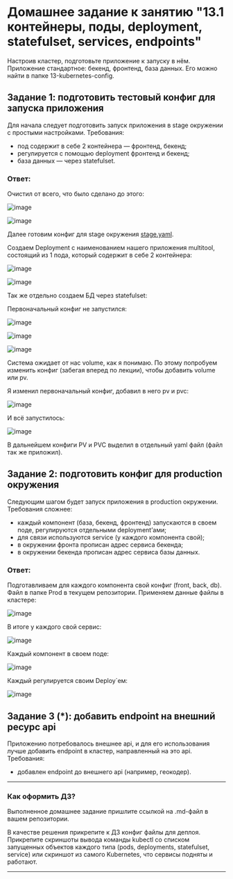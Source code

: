# Домашнее задание к занятию "13.1 контейнеры, поды, deployment, statefulset, services, endpoints"
Настроив кластер, подготовьте приложение к запуску в нём. Приложение стандартное: бекенд, фронтенд, база данных. Его можно найти в папке 13-kubernetes-config.

## Задание 1: подготовить тестовый конфиг для запуска приложения
Для начала следует подготовить запуск приложения в stage окружении с простыми настройками. Требования:
* под содержит в себе 2 контейнера — фронтенд, бекенд;
* регулируется с помощью deployment фронтенд и бекенд;
* база данных — через statefulset.

### Ответ: 

Очистил от всего, что было сделано до этого:

![image](https://user-images.githubusercontent.com/92969676/194070109-382f4ac3-d613-427a-995d-75d867f68eb6.png)

![image](https://user-images.githubusercontent.com/92969676/194070283-08e94489-828e-4dde-9de2-47d1daf48d74.png)

Далее готовим конфиг для stage окружения [stage.yaml](Stage/stage.yaml).

Создаем Deployment c наименованием нашего приложения multitool, состоящий из 1 пода, который содержит в себе 2 контейнера:

![image](https://user-images.githubusercontent.com/92969676/194072214-165c7dae-eea7-43bf-9778-284ca57c15ee.png)

![image](https://user-images.githubusercontent.com/92969676/194072734-114a1a25-0a78-4bdb-9439-4e9eee3ee79f.png)

Так же отдельно создаем БД через statefulset:

Первоначальный конфиг не запустился:

![image](https://user-images.githubusercontent.com/92969676/194079267-b328403a-66eb-4deb-92d4-a6b45e762448.png)

![image](https://user-images.githubusercontent.com/92969676/194078881-43cb7ee3-a1f9-4a8f-a596-a16bc72e4126.png)

![image](https://user-images.githubusercontent.com/92969676/194078757-9a783cd6-68f0-4b0d-8af2-06bea5d725e0.png)

Система ожидает от нас volume, как я понимаю. По этому попробуем изменить конфиг (забегая вперед по лекции), чтобы добавить volume или pv.

Я изменил первоначальный конфиг, добавил в него pv и pvc:

![image](https://user-images.githubusercontent.com/92969676/194081703-26d8cf98-168c-4126-be4f-434a1b4c6b14.png)

И всё запустилось:

![image](https://user-images.githubusercontent.com/92969676/194081569-b04f266c-f854-4049-a90b-1c098a96e0f1.png)

В дальнейшем конфиги PV и PVC выделил в отдельный yaml файл (файл так же приложил).

## Задание 2: подготовить конфиг для production окружения
Следующим шагом будет запуск приложения в production окружении. Требования сложнее:
* каждый компонент (база, бекенд, фронтенд) запускаются в своем поде, регулируются отдельными deployment’ами;
* для связи используются service (у каждого компонента свой);
* в окружении фронта прописан адрес сервиса бекенда;
* в окружении бекенда прописан адрес сервиса базы данных.

### Ответ:

Подготавливаем для каждого компонента свой конфиг (front, back, db). Файл в папке Prod в текущем репозитории. 
Применяем данные файлы в кластере:

![image](https://user-images.githubusercontent.com/92969676/194099478-1bc2a39b-48e0-402a-8904-3846ab2038a8.png)

В итоге у каждого свой сервис:

![image](https://user-images.githubusercontent.com/92969676/194099596-2537bd95-56d6-4140-8e40-fba55d809a40.png)

Каждый компонент в своем поде:

![image](https://user-images.githubusercontent.com/92969676/194101657-d841c78b-ad52-4af7-bfe4-9b078ae3aa62.png)

Каждый регулируется своим Deploy`ем:

![image](https://user-images.githubusercontent.com/92969676/194102046-50cbb83b-c1e3-4494-8e93-6c7efc729c90.png)


## Задание 3 (*): добавить endpoint на внешний ресурс api
Приложению потребовалось внешнее api, и для его использования лучше добавить endpoint в кластер, направленный на это api. Требования:
* добавлен endpoint до внешнего api (например, геокодер).

---

### Как оформить ДЗ?

Выполненное домашнее задание пришлите ссылкой на .md-файл в вашем репозитории.

В качестве решения прикрепите к ДЗ конфиг файлы для деплоя. Прикрепите скриншоты вывода команды kubectl со списком запущенных объектов каждого типа (pods, deployments, statefulset, service) или скриншот из самого Kubernetes, что сервисы подняты и работают.

---
